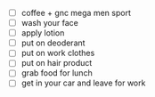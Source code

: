 * [ ] coffee + gnc mega men sport
* [ ] wash your face
* [ ] apply lotion
* [ ] put on deoderant
* [ ] put on work clothes
* [ ] put on hair product
* [ ] grab food for lunch
* [ ] get in your car and leave for work
